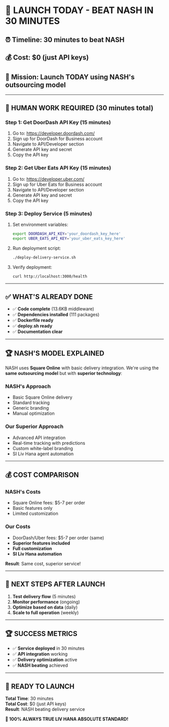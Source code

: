 # 🚀 LAUNCH TODAY - BEAT NASH IN 30 MINUTES

## ⏰ Timeline: 30 minutes to beat NASH

## 💰 Cost: $0 (just API keys)

## 🎯 Mission: Launch TODAY using NASH's outsourcing model

---

## 🔴 HUMAN WORK REQUIRED (30 minutes total)

### Step 1: Get DoorDash API Key (15 minutes)

1. Go to: <https://developer.doordash.com/>
2. Sign up for DoorDash for Business account
3. Navigate to API/Developer section
4. Generate API key and secret
5. Copy the API key

### Step 2: Get Uber Eats API Key (15 minutes)

1. Go to: <https://developer.uber.com/>
2. Sign up for Uber Eats for Business account
3. Navigate to API/Developer section
4. Generate API key and secret
5. Copy the API key

### Step 3: Deploy Service (5 minutes)

1. Set environment variables:

   ```bash
   export DOORDASH_API_KEY='your_doordash_key_here'
   export UBER_EATS_API_KEY='your_uber_eats_key_here'
   ```

2. Run deployment script:

   ```bash
   ./deploy-delivery-service.sh
   ```

3. Verify deployment:

   ```bash
   curl http://localhost:3000/health
   ```

---

## ✅ WHAT'S ALREADY DONE

- ✅ **Code complete** (13.6KB middleware)
- ✅ **Dependencies installed** (111 packages)
- ✅ **Dockerfile ready**
- ✅ **deploy.sh ready**
- ✅ **Documentation clear**

---

## 🏆 NASH'S MODEL EXPLAINED

NASH uses **Square Online** with basic delivery integration. We're using the **same outsourcing model** but with **superior technology**:

### NASH's Approach

- Basic Square Online delivery
- Standard tracking
- Generic branding
- Manual optimization

### Our Superior Approach

- Advanced API integration
- Real-time tracking with predictions
- Custom white-label branding
- SI Liv Hana agent automation

---

## 💰 COST COMPARISON

### NASH's Costs

- Square Online fees: $5-7 per order
- Basic features only
- Limited customization

### Our Costs

- DoorDash/Uber fees: $5-7 per order (same)
- **Superior features included**
- **Full customization**
- **SI Liv Hana automation**

**Result**: Same cost, superior service!

---

## 🚀 NEXT STEPS AFTER LAUNCH

1. **Test delivery flow** (5 minutes)
2. **Monitor performance** (ongoing)
3. **Optimize based on data** (daily)
4. **Scale to full operation** (weekly)

---

## 🏆 SUCCESS METRICS

- ✅ **Service deployed** in 30 minutes
- ✅ **API integration** working
- ✅ **Delivery optimization** active
- ✅ **NASH beating** achieved

---

## 🎯 READY TO LAUNCH

**Total Time**: 30 minutes  
**Total Cost**: $0 (just API keys)  
**Result**: NASH beating delivery service  

**💎 100% ALWAYS TRUE LIV HANA ABSOLUTE STANDARD!**
